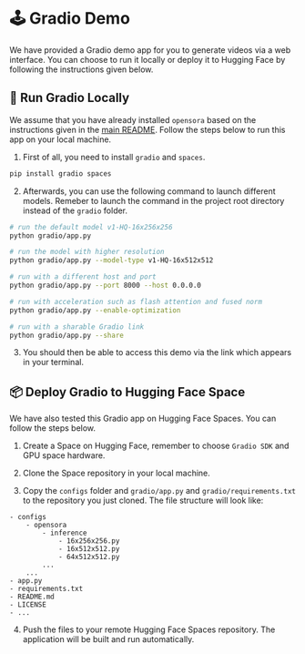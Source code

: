 # 🕹 Gradio Demo

We have provided a Gradio demo app for you to generate videos via a web interface. You can choose to run it locally or deploy it to Hugging Face by following the instructions given below.

## 🚀 Run Gradio Locally

We assume that you have already installed `opensora` based on the instructions given in the [main README](../README.md). Follow the steps below to run this app on your local machine.

1. First of all, you need to install `gradio` and `spaces`.

```bash
pip install gradio spaces
```

2. Afterwards, you can use the following command to launch different models. Remeber to launch the command in the project root directory instead of the `gradio` folder.

```bash
# run the default model v1-HQ-16x256x256
python gradio/app.py

# run the model with higher resolution
python gradio/app.py --model-type v1-HQ-16x512x512

# run with a different host and port
python gradio/app.py --port 8000 --host 0.0.0.0

# run with acceleration such as flash attention and fused norm
python gradio/app.py --enable-optimization

# run with a sharable Gradio link
python gradio/app.py --share
```

3. You should then be able to access this demo via the link which appears in your terminal.


## 📦 Deploy Gradio to Hugging Face Space

We have also tested this Gradio app on Hugging Face Spaces. You can follow the steps below.

1. Create a Space on Hugging Face, remember to choose `Gradio SDK` and GPU space hardware.

2. Clone the Space repository in your local machine.

3. Copy the `configs` folder and `gradio/app.py` and `gradio/requirements.txt` to the repository you just cloned. The file structure will look like:

```text
- configs
    - opensora
        - inference
            - 16x256x256.py
            - 16x512x512.py
            - 64x512x512.py
        ...
    ...
- app.py
- requirements.txt
- README.md
- LICENSE
- ...
```

4. Push the files to your remote Hugging Face Spaces repository. The application will be built and run automatically.
